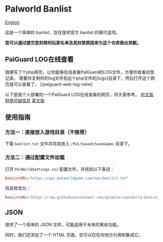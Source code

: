 # Palworld Banlist

[English](README_EN.md)

这是一个简单的 banlist，旨在提供官方 banlist 的替代选项。

**您可以通过提交您封禁的玩家名单及其封禁原因来为这个仓库做出贡献。**

## PalGuard LOG在线查看
随便写了个php网页，让你能够在线查看PalGuard的LOG文件，方便你查看封禁记录。
需要你复制你的log文件到这个php文件的[logs]目录下，然后打开这个网页就可以查看了。
[/palguard-web-log-view]

以下是我个人部署的一个PalGuard LOG在线查看的网页，供大家参考。
[中文版](https://palguard.staryui.me/)
[附带可疑信息](https://palguard.staryui.me/pro.php)
[英文版](https://palguard.staryui.me/english.php)

## 使用指南

### 方法一：直接放入游戏目录（不推荐）

下载 `banlist.txt` 文件并将其放入 `/Pal/Saved/SaveGames` 目录下。

### 方法二：通过配置文件加载

打开 `PalWorldSettings.ini` 配置文件，并找到以下条目：

```ini
BanListURL="https://api.palworldgame.com/api/banlist.txt"
```

将其修改为：

```ini
BanListURL="https://raw.githubusercontent.com/qinastar/palworld-banList/main/banlist.txt"
```

## JSON

提供了一个简单的 JSON 文件，可能适用于未来的某些功能。

同时，我们还添加了一个 HTML 页面，您可以在任何地方引用和集成它。